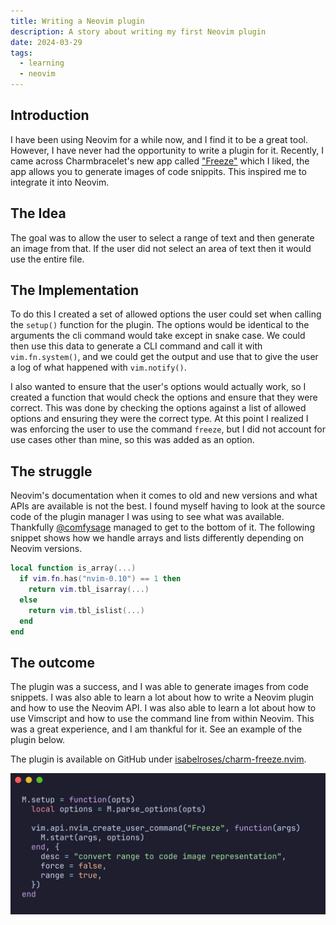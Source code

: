```yaml
---
title: Writing a Neovim plugin
description: A story about writing my first Neovim plugin
date: 2024-03-29
tags:
  - learning
  - neovim
---
```


## Introduction

I have been using Neovim for a while now, and I find it to be a great tool. However, I have never had the opportunity to write a plugin for it. Recently, I came across Charmbracelet's new app called ["Freeze"](https://github.com/charmbracelet/freeze) which I liked, the app allows you to generate images of code snippits. This inspired me to integrate it into Neovim.

## The Idea

The goal was to allow the user to select a range of text and then generate an image from that. If the user did not select an area of text then it would use the entire file.

## The Implementation

To do this I created a set of allowed options the user could set when calling the `setup()` function for the plugin. The options would be identical to the arguments the cli command would take except in snake case. We could then use this data to generate a CLI command and call it with `vim.fn.system()`, and we could get the output and use that to give the user a log of what happened with `vim.notify()`.

I also wanted to ensure that the user's options would actually work, so I created a function that would check the options and ensure that they were correct. This was done by checking the options against a list of allowed options and ensuring they were the correct type. At this point I realized I was enforcing the user to use the command `freeze`, but I did not account for use cases other than mine, so this was added as an option.

## The struggle

Neovim's documentation when it comes to old and new versions and what APIs are available is not the best. I found myself having to look at the source code of the plugin manager I was using to see what was available. Thankfully [@comfysage](https://github.com/comfysage) managed to get to the bottom of it. The following snippet shows how we handle arrays and lists differently depending on Neovim versions.

```lua
local function is_array(...)
  if vim.fn.has("nvim-0.10") == 1 then
    return vim.tbl_isarray(...)
  else
    return vim.tbl_islist(...)
  end
end
```

## The outcome

The plugin was a success, and I was able to generate images from code snippets. I was also able to learn a lot about how to write a Neovim plugin and how to use the Neovim API. I was also able to learn a lot about how to use Vimscript and how to use the command line from within Neovim. This was a great experience, and I am thankful for it. See an example of the plugin below.

The plugin is available on GitHub under [isabelroses/charm-freeze.nvim](https://github.com/isabelroses/charm-freeze.nvim).

![Example of the plugin in action](../assets/posts/2024-03-29_freeze.webp)
